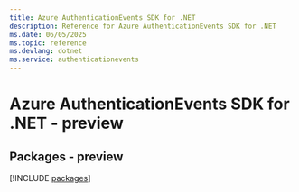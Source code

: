 ```yaml
---
title: Azure AuthenticationEvents SDK for .NET
description: Reference for Azure AuthenticationEvents SDK for .NET
ms.date: 06/05/2025
ms.topic: reference
ms.devlang: dotnet
ms.service: authenticationevents
---
```

# Azure AuthenticationEvents SDK for .NET - preview
## Packages - preview
[!INCLUDE [packages](authenticationevents-index.md)]